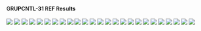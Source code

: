 #### GRUPCNTL-31 REF Results

![](REF/GRUPCNTL-31-Bottom_Hole_Pressure.png)
![](REF/GRUPCNTL-31-Field_Production_Comparison_Plot.png)
![](REF/GRUPCNTL-31-Field_Sales_Gas_Production_Comparison_Plot.png)
![](REF/GRUPCNTL-31-Field_Water_Injection_Comparison_Plot.png)
![](REF/GRUPCNTL-31-Gas_Injection_Volumes.png)
![](REF/GRUPCNTL-31-Group_Gas_Injection.png)
![](REF/GRUPCNTL-31-Group_INJE_Gas_Injection_Comparison_Plot.png)
![](REF/GRUPCNTL-31-Group_INJE_Water_Injection_Comparison_Plot.png)
![](REF/GRUPCNTL-31-Group_PROD_Production_Comparison_Plot.png)
![](REF/GRUPCNTL-31-Group_Water_Injection.png)
![](REF/GRUPCNTL-31-Well_INJ1_Gas_Injection_Comparison_Plot.png)
![](REF/GRUPCNTL-31-Well_INJ1_Water_Injection_Performance.png)
![](REF/GRUPCNTL-31-Well_INJ2_Water_Injection_Performance.png)
![](REF/GRUPCNTL-31-Well_PROD1_Pressure_Comparison_Plot.png)
![](REF/GRUPCNTL-31-Well_PROD1_Production_and_Mode_of_Control_Plot.png)
![](REF/GRUPCNTL-31-Well_PROD1_Production_Performance.png)
![](REF/GRUPCNTL-31-Well_PROD2_Pressure_Comparison_Plot.png)
![](REF/GRUPCNTL-31-Well_PROD2_Production_and_Mode_of_Control_Plot.png)
![](REF/GRUPCNTL-31-Well_PROD2_Production_Performance.png)
![](REF/GRUPCNTL-31-Well_PROD3_Pressure_Comparison_Plot.png)
![](REF/GRUPCNTL-31-Well_PROD3_Production_and_Mode_of_Control_Plot.png)
![](REF/GRUPCNTL-31-Well_PROD3_Production_Performance.png)
![](REF/GRUPCNTL-31-Well_PROD4_Pressure_Comparison_Plot.png)
![](REF/GRUPCNTL-31-Well_PROD4_Production_and_Mode_of_Control_Plot.png)
![](REF/GRUPCNTL-31-Well_PROD4_Production_Performance.png)
